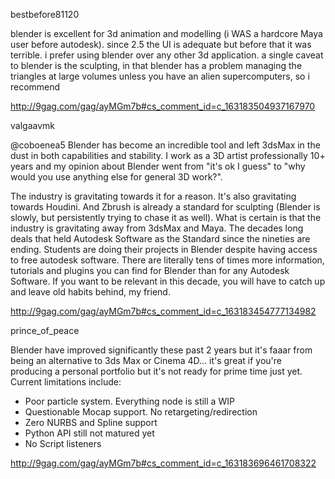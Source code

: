 bestbefore81120

blender is excellent for 3d animation and modelling (i WAS a hardcore Maya user before autodesk). since 2.5 the UI is adequate but before that it was terrible. i prefer using blender over any other 3d application.
a single caveat to blender is the sculpting, in that blender has a problem managing the triangles at large volumes unless you have an alien supercomputers, so i recommend

http://9gag.com/gag/ayMGm7b#cs_comment_id=c_163183504937167970

valgaavmk

@coboenea5 Blender has become an incredible tool and left 3dsMax in the dust in both capabilities and stability. I work as a 3D artist professionally 10+ years and my opinion about Blender went from "it's ok I guess" to "why would you use anything else for general 3D work?".

The industry is gravitating towards it for a reason. It's also gravitating towards Houdini. And Zbrush is already a standard for sculpting (Blender is slowly, but persistently trying to chase it as well). What is certain is that the industry is gravitating away from 3dsMax and Maya. The decades long deals that held Autodesk Software as the Standard since the nineties are ending. Students are doing their projects in Blender despite having access to free autodesk software. There are literally tens of times more information, tutorials and plugins you can find for Blender than for any Autodesk Software. If you want to be relevant in this decade, you will have to catch up and leave old habits behind, my friend.

http://9gag.com/gag/ayMGm7b#cs_comment_id=c_163183454777134982

prince_of_peace

Blender have improved significantly these past 2 years but it's faaar from being an alternative to 3ds Max or Cinema 4D... it's great if you're producing a personal portfolio but it's not ready for prime time just yet.
Current limitations include:

- Poor particle system. Everything node is still a WIP
- Questionable Mocap support. No retargeting/redirection
- Zero NURBS and Spline support
- Python API still not matured yet
- No Script listeners

http://9gag.com/gag/ayMGm7b#cs_comment_id=c_163183696461708322
